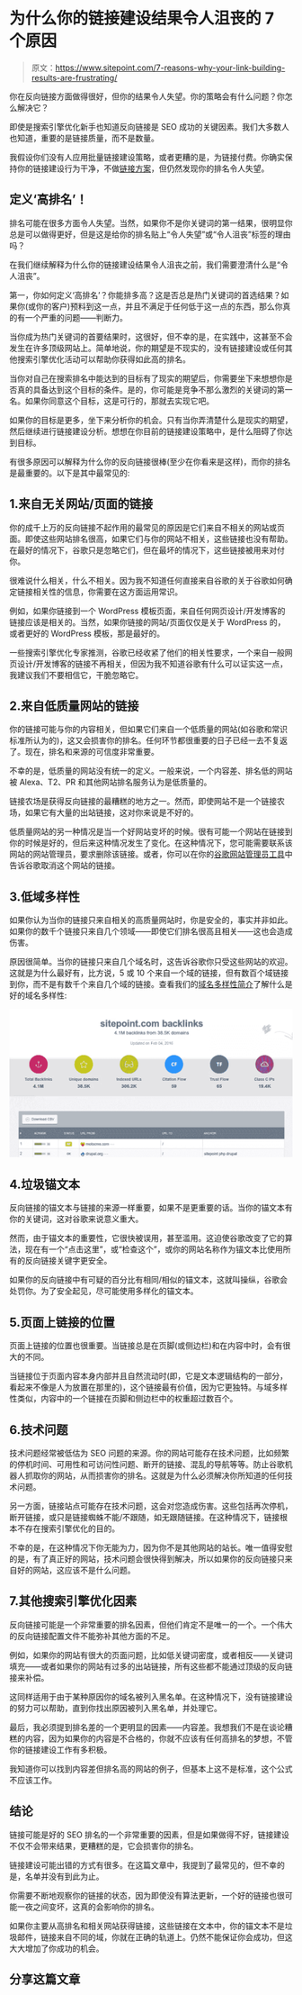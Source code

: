 # 为什么你的链接建设结果令人沮丧的 7 个原因

> 原文：<https://www.sitepoint.com/7-reasons-why-your-link-building-results-are-frustrating/>

你在反向链接方面做得很好，但你的结果令人失望。你的策略会有什么问题？你怎么解决它？

即使是搜索引擎优化新手也知道反向链接是 SEO 成功的关键因素。我们大多数人也知道，重要的是链接质量，而不是数量。

我假设你们没有人应用批量链接建设策略，或者更糟的是，为链接付费。你确实保持你的链接建设行为干净，不做[链接方案](https://support.google.com/webmasters/answer/66356?hl=en)，但仍然发现你的排名令人失望。

## 定义‘高排名’！

排名可能在很多方面令人失望。当然，如果你不是你关键词的第一结果，很明显你总是可以做得更好，但是这是给你的排名贴上“令人失望”或“令人沮丧”标签的理由吗？

在我们继续解释为什么你的链接建设结果令人沮丧之前，我们需要澄清什么是“令人沮丧”。

第一，你如何定义‘高排名’？你能排多高？这是否总是热门关键词的首选结果？如果你(或你的客户)预料到这一点，并且不满足于任何低于这一点的东西，那么你真的有一个严重的问题——判断力。

当你成为热门关键词的首要结果时，这很好，但不幸的是，在实践中，这甚至不会发生在许多顶级网站上。简单地说，你的期望是不现实的，没有链接建设或任何其他搜索引擎优化活动可以帮助你获得如此高的排名。

当你对自己在搜索排名中能达到的目标有了现实的期望后，你需要坐下来想想你是否真的具备达到这个目标的条件。是的，你可能是竞争不那么激烈的关键词的第一名。如果你同意这个目标，这是可行的，那就去实现它吧。

如果你的目标是更多，坐下来分析你的机会。只有当你弄清楚什么是现实的期望，然后继续进行链接建设分析。想想在你目前的链接建设策略中，是什么阻碍了你达到目标。

有很多原因可以解释为什么你的反向链接很棒(至少在你看来是这样)，而你的排名是最重要的。以下是其中最常见的:

## 1.来自无关网站/页面的链接

你的成千上万的反向链接不起作用的最常见的原因是它们来自不相关的网站或页面。即使这些网站排名很高，如果它们与你的网站不相关，这些链接也没有帮助。在最好的情况下，谷歌只是忽略它们，但在最坏的情况下，这些链接被用来对付你。

很难说什么相关，什么不相关。因为我不知道任何直接来自谷歌的关于谷歌如何确定链接相关性的信息，你需要在这方面运用常识。

例如，如果你链接到一个 WordPress 模板页面，来自任何网页设计/开发博客的链接应该是相关的。当然，如果你链接的网站/页面仅仅是关于 WordPress 的，或者更好的 WordPress 模板，那是最好的。

一些搜索引擎优化专家推测，谷歌已经收紧了他们的相关性要求，一个来自一般网页设计/开发博客的链接不再相关，但因为我不知道谷歌有什么可以证实这一点，我建议我们不要相信它，干脆忽略它。

## 2.来自低质量网站的链接

你的链接可能与你的内容相关，但如果它们来自一个低质量的网站(如谷歌和常识标准所认为的)，这又会损害你的排名。任何环节都很重要的日子已经一去不复返了。现在，排名和来源的可信度非常重要。

不幸的是，低质量的网站没有统一的定义。一般来说，一个内容差、排名低的网站被 Alexa、T2、PR 和其他网站排名服务认为是低质量的。

链接农场是获得反向链接的最糟糕的地方之一。然而，即使网站不是一个链接农场，如果它有大量的出站链接，这对你来说是不好的。

低质量网站的另一种情况是当一个好网站变坏的时候。很有可能一个网站在链接到你的时候是好的，但后来这种情况发生了变化。在这种情况下，您可能需要联系该网站的网站管理员，要求删除该链接。或者，你可以在你的[谷歌网站管理员工具](https://support.google.com/webmasters/answer/2648487?hl=en)中告诉谷歌取消这个网站的链接。

## 3.低域多样性

如果你认为当你的链接只来自相关的高质量网站时，你是安全的，事实并非如此。如果你的数千个链接只来自几个领域——即使它们排名很高且相关——这也会造成伤害。

原因很简单。当你的链接只来自几个域名时，这告诉谷歌你只受这些网站的欢迎。这就是为什么最好有，比方说，5 或 10 个来自一个域的链接，但有数百个域链接到你，而不是有数千个来自几个域的链接。查看我们的[域名多样性简介](https://checker.monitorbacklinks.com/seo-tools/free-backlink-checker/sitepoint.com)了解什么是好的域名多样性:

![SitePoint Domain Diversity](img/55528ec11ac2e7ea175ac4267492b3a4.png)

## 4.垃圾锚文本

反向链接的锚文本与链接的来源一样重要，如果不是更重要的话。当你的锚文本有你的关键词，这对谷歌来说意义重大。

然而，由于锚文本的重要性，它很快被误用，甚至滥用。这迫使谷歌改变了它的算法，现在有一个“点击这里”，或“检查这个”，或你的网站名称作为锚文本比使用所有的反向链接关键字更安全。

如果你的反向链接中有可疑的百分比有相同/相似的锚文本，这就叫操纵，谷歌会处罚你。为了安全起见，尽可能使用多样化的锚文本。

## 5.页面上链接的位置

页面上链接的位置也很重要。当链接总是在页脚(或侧边栏)和在内容中时，会有很大的不同。

当链接位于页面内容本身内部并且自然流动时(即，它是文本逻辑结构的一部分，看起来不像是人为放置在那里的)，这个链接最有价值，因为它更独特。与域多样性类似，内容中的一个链接在页脚和侧边栏中的权重超过数百个。

## 6.技术问题

技术问题经常被低估为 SEO 问题的来源。你的网站可能存在技术问题，比如频繁的停机时间、可用性和可访问性问题、断开的链接、混乱的导航等等。防止谷歌机器人抓取你的网站，从而损害你的排名。这就是为什么必须解决你所知道的任何技术问题。

另一方面，链接站点可能存在技术问题，这会对您造成伤害。这些包括再次停机，断开链接，或只是链接蜘蛛不能/不跟随，如无跟随链接。在这种情况下，链接根本不存在搜索引擎优化的目的。

不幸的是，在这种情况下你无能为力，因为你不是其他网站的站长。唯一值得安慰的是，有了真正好的网站，技术问题会很快得到解决，所以如果你的反向链接只来自好的网站，这应该不是什么问题。

## 7.其他搜索引擎优化因素

反向链接可能是一个非常重要的排名因素，但他们肯定不是唯一的一个。一个伟大的反向链接配置文件不能弥补其他方面的不足。

例如，如果你的网站有很大的页面问题，比如低关键词密度，或者相反——关键词填充——或者如果你的网站有过多的出站链接，所有这些都不能通过顶级的反向链接来补偿。

这同样适用于由于某种原因你的域名被列入黑名单。在这种情况下，没有链接建设的努力可以帮助，直到你找出原因被列入黑名单，并处理它。

最后，我必须提到排名差的一个更明显的因素——内容差。我想我们不是在谈论糟糕的内容，因为如果你的内容是不合格的，你就不应该有任何高排名的梦想，不管你的链接建设工作有多积极。

我知道你可以找到内容差但排名高的网站的例子，但基本上这不是标准，这个公式不应该工作。

## 结论

链接可能是好的 SEO 排名的一个非常重要的因素，但是如果做得不好，链接建设不仅不会带来结果，更糟糕的是，它会损害你的排名。

链接建设可能出错的方式有很多。在这篇文章中，我提到了最常见的，但不幸的是，名单并没有到此为止。

你需要不断地观察你的链接的状态，因为即使没有算法更新，一个好的链接也很可能一夜之间变坏，这真的会影响你的排名。

如果你主要从高排名和相关网站获得链接，这些链接在文本中，你的锚文本不是垃圾邮件，链接来自不同的域，你就在正确的轨道上。仍然不能保证你会成功，但这大大增加了你成功的机会。

## 分享这篇文章